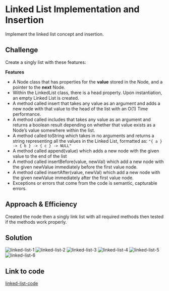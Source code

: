 # Linked List Implementation and Insertion
Implement the linked list concept and insertion.

## Challenge

Create a singly list with these features:

**Features** 
 - A Node class that has properties for the **value** stored in the Node, and a pointer to the **next** Node.
 - Within the LinkedList class, there is a head property. Upon instantiation, an empty Linked List is created.
 - A method called insert that takes any value as an argument and adds a new node with that value to the head of the list with an O(1) Time performance.
 - A method called includes that takes any value as an argument and returns a boolean result depending on whether that value exists as a Node’s value somewhere within the list.
 - A method called toString which takes in no arguments and returns a string representing all the values in the Linked List, formatted as:
   `"{ a } -> { b } -> { c } -> NULL"`
 - A method called append(value) which adds a new node with the given value to the end of the list
 - A method called insertBefore(value, newVal) which add a new node with the given newValue immediately before the first value node.
 - A method called insertAfter(value, newVal) which add a new node with the given newValue immediately after the first value node.
 - Exceptions or errors that come from the code is semantic, capturable errors.

## Approach & Efficiency
Created the node then a singly link list with all required methods then tested if the methods work properly.

## Solution
![linked-list-1](../../assets/linked-list-1.jpg)
![linked-list-2](../../assets/linked-list-2.jpg)
![linked-list-3](../../assets/linked-list-3.jpg)
![linked-list-4](../../assets/linked-list-4.jpg)
![linked-list-5](../../assets/linked-list-5.jpg)
![linked-list-6](../../assets/linked-list-6.jpg)




## Link to code
[linked-list-code](./linked-list.js)